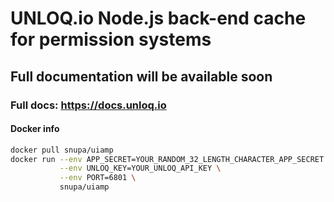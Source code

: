 # UNLOQ.io Node.js back-end cache for permission systems
## Full documentation will be available soon

### Full docs: https://docs.unloq.io

#### Docker info
```bash
docker pull snupa/uiamp
docker run --env APP_SECRET=YOUR_RANDOM_32_LENGTH_CHARACTER_APP_SECRET \
           --env UNLOQ_KEY=YOUR_UNLOQ_API_KEY \
           --env PORT=6801 \
           snupa/uiamp
```
